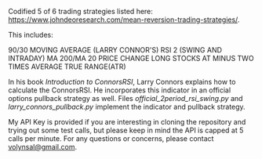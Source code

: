 Codified 5 of 6 trading strategies listed here: https://www.johndeoresearch.com/mean-reversion-trading-strategies/.

This includes:

90/30 MOVING AVERAGE
(LARRY CONNOR'S) RSI 2 (SWING AND INTRADAY)
MA 200/MA 20
PRICE CHANGE
LONG STOCKS AT MINUS TWO TIMES AVERAGE TRUE RANGE(ATR)

In his book *Introduction to ConnorsRSI*, Larry Connors explains how to calculate the ConnorsRSI. He incorporates this indicator in an official options pullback strategy as well. Files *official_2period_rsi_swing.py* and *larry_connors_pullback.py* implement the indicator and pullback strategy.

My API Key is provided if you are interesting in cloning the repository and trying out some test calls, but please keep in mind the API is capped at 5 calls per minute. For any questions or concerns, please contact volynsal@gmail.com.